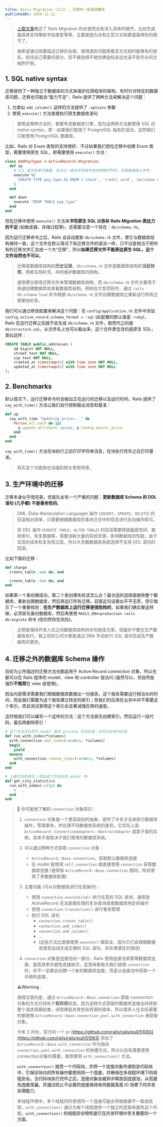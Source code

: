 ```yaml
---
title: Rails Migration (2/2) - 迁移的一些高级概念
publishedAt: 2024-11-11
---
```


> [上篇文章](https://mp.weixin.qq.com/s/-1UIRpAV9UdUB9FB3is0tg)概述了 Rails Migration 的全貌而没有深入具体的细节，比如生成器具体支持哪些字段类型等等，主要是因为没有比官方文档更面面俱到的细节了。
>
> 我希望通过简要描述迁移的全貌，使得遇到问题再看官方文档时能够有的放矢，抓住自己需要的部分，而不被连绵不绝仿佛鼠标永远也滚不到尽头的文档所吓倒。

## 1. SQL native syntax

迁移提供了一种独立于数据库的方式来维护应用程序的架构。有时针对特定的数据库问题，迁移也可能会“能力不足”，Rails 提供了两种方法来解决这个问题：

1. 为类似 `add_column()` 这样的方法提供了 `:options` 参数
2. 使用 `execute()` 方法直接执行原生数据库语句

> 使用这两种方法时，都要考虑数据库引擎，因为这两种方法都使用 SQL 的 *native syntax*，即：如果我们使用了 PostgreSQL 独有的语法，显然我们只能使用 PostgreSQL 数据库。

比如，Rails 对 Enum 类型的支持很好，不过如果我们想在迁移中创建 Enum 类型，需要使用原生 SQL，即需要使用 `execute()` 方法：

```ruby
class AddPayTypes < ActiveRecord::Migration
  def up
    # %{} 是字符串字面量，优点之一是在字符串中包含特殊字符时，无需使用转义字符
    execute %{
      CREATE TYPE pay_type AS ENUM ('check', 'credit card', 'purchase order')
    }
  end

  def down
    execute "DROP TABLE pay_type"
  end
end
```

但在迁移中使用 `execute()` 方法来**书写原生 SQL 以弥补 Rails Migration 表达力的不足** (如触发器、存储过程等)，还需要注意一个存在：`db/schema.rb`。

因为运行迁移命令之后，Rails 会自动更新 `db/schema.rb` 文件，使它与数据库结构保持一致，这个文件在默认情况下和迁移文件的语法一样，只不过是相当于把所有的迁移文件汇总成一个大“迁移”，所以**如果迁移文件不能表达原生 SQL，这个文件自然也不可以**。

> 迁移是数据库结构的**历史记录**，`db/schema.rb` 文件是数据库结构的**当前快照**，两者互相补充，共同维护数据库的结构。
>
> 通常建议使用迁移文件来管理数据库结构，而 `db/schema.rb` 文件主要用于快速创建数据库和查看数据库结构。例如在大型项目中，通过 `rails db:schema:load` 命令根据 `db/schema.rb` 文件创建数据库比重新运行所有迁移要快的多。

我们可以通过修改配置来解决这个问题：在 `config/application.rb` 文件中添加 `config.active_record.schema_format = :sql` (此配置的默认值是 `:ruby`)，Rails 在运行迁移之后就不会生成 `db/schema.rb` 文件，取而代之的是 `db/structure.sql`，从文件名上也可以看出来，这个文件里包含的是原生 SQL，类似这样：

```sql
CREATE TABLE public.addresses (
    id bigint NOT NULL,
    street text NOT NULL,
    zip text NOT NULL,
    created_at timestamp(6) with time zone NOT NULL,
    updated_at timestamp(6) with time zone NOT NULL
);
```

## 2. Benchmarks

默认情况下，运行迁移命令时会输出正在运行的迁移以及运行时间，Rails 提供了 `say_with_time()` 方法让我们自行控制输出消息和基准：

```ruby
def up
  say_with_time "Updating prices..." do
    Person.all.each do |p|
      p.update_attribute :price, p.lookup_master_price
    end
  end
end
```

`say_with_time()` 方法在块执行之前打印字符串消息，在块执行完毕之后打印基准。

> 其实这个功能我也没碰到相关使用场景。

## 3. 生产环境中的迁移

迁移本身似乎很完美，但是队友有一个严重的问题：**更新数据库 Schema 的 DDL 语句 (几乎都) 不是事务性的**。

> DML (Data Manipulation Language) 操作 (`INSERT`，`UPDATE`，`DELETE`) 的回滚相对简单，只需要根据数据库的事务日志中的信息进行反向操作即可。
>
> 但 DDL 操作 (`CREATE TABLE`，`ALTER TABLE`) 的回滚需要释放磁盘空间、删除索引、恢复数据等，需要消耗大量的系统资源，影响数据库的性能，由于实现的成本和复杂性过高，所以大多数数据库系统选择不支持 DDL 语句的回滚。

比如下面的迁移：

```ruby
def change
  create_table :one do; end

  create_table :two do; end
end
```

如果第一个表创建成功，第二个表创建失败该怎么办？最合适的选择是删除整个数据库，重新创建数据库，然后再运行所有迁移。前面这句话看似平平无奇，但它暗示了一个重要规则：**在生产数据库上运行迁移是很危险的**，如果我们确实要这样做，必须首先备份数据库，然后再使用 `RAILS_ENV=production rails db:migrate` 命令 (但仍然存在风险)。

> 迁移是保持开发人员之间数据库结构同步的绝佳方案，但最好不要在生产数据库执行。我之前的公司大都是通过 DBA 手动执行 SQL 语句完成生产数据库的更改。

## 4. 迁移之外的数据库 Schema 操作

目前为止所描述的迁移方法也都适用于 Active Record connection 对象，所以也都可以在 Rails 程序的 model、view 和 controller 层访问 (虽然可以，但自然是强烈**不推荐**在 view 层使用)。

假设内部需求需要我们根据数据库数据出一份报告，这个报告需要运行相当长的时间，而且我们需要为这个报告建立特定的索引；但我们的应用在业务中并不需要这个索引，而且测试表明这个索引会显著减慢应用的速度。

这时候我们可以编写一个这样的方法：这个方法首先创建索引，然后运行一段代码，最后再删除索引：

```ruby
# 这个方法可以作为 model 层的 private 方法实现；也可以在库中实现
def run_with_index(*columns)
  with_connection.add_index(:orders, *columns)
  begin
    yield
  ensure
    with_connection.remove_index(:orders, *columns)
  end
end

# 上面方法的用法 (假设这个方法也在 model 中)
def get_city_statistics
  run_with_index(:city) do
    # ...
  end
end
```

> 🤔 你可能想了解的 `connection` 对象知识：
>
> 1. `connection` 对象是一个更高级别的抽象，提供了许多方法来执行数据库操作，管理事务，并处理不同数据库系统的差异。它实际上是 `ActiveRecord::ConnectionAdapters::AbstractAdapter` 或其子类的实例，具体子类取决于我们使用的数据库系统。
>
> 2. 可以通过两种方式获取 `connection` 对象：
>     - `ActiveRecord::Base.connection`，获取默认数据库连接
>     - 在 model 层使用 `self.connection` 或直接使用 `connection` 获取数据库连接 (通常和 `ActiveRecord::Base.connection` 相同，除非使用了多数据库配置)
>
> 3. 主要功能 (可以对数据库进行任意操作)：
>     - 使用 `connection.execute(sql)` 执行任意的 SQL 查询，通常是 ActiveRecord 无法直接处理的复杂查询或者数据库特定的操作
>     - 使用 `connection.transaction()` 进行事务管理
>     - 执行 DDL 语句
>       - `connection.create_table()`
>       - `connection.add_index()`
>       - `connection.add_column()`
>       - ...
>       - (这些方法比直接使用 `execute()` 跟安全，因为它们会根据数据库类型自动生成正确的 SQL 语句，并处理潜在的错误)
>
> 4. `connection` 对象是连接池的一部分，Rails 使用连接池来管理数据库连接，提高效率并避免连接耗尽。这意味着每次我们调用 `connection` 时，并不一定都会创建一个新的数据库连接，而是从连接池中获取一个可用的连接。
>
> ⚠️**Warning**：
>
> 值得注意的是，通过 `ActiveRecord::Base.connection` 获取 *connection* 对象的方式已经处于**软弃用**状态，因为这种方式获取的数据库连接会持续到整个请求周期结束，进而降低并发性和资源利用率，所以很多人在实际需要时都使用 `ActiveRecord::Base.connection_pool.with_connection` 来获取对象。
>
> 今年 2 月份，官方的一个 pr [https://github.com/rails/rails/pull/51083](https://github.com/rails/rails/pull/51083) 添加了 `ActiveRecord::Base.with_connection` 作为指向 `connection_pool.with_connection` 的快捷方式，所以以后有需要使用 *connection*对象的需要，推荐使用 `with_connection()` 方法。
>
> **`with_connection()` 接受一个代码块，并将一个连接对象传递到该代码块中，它保证块内的所有操作都使用同一个连接，并确保在多线程环境下的线程安全。当代码块执行完毕之后，连接对象会被异步释放回连接池，从而避免连接泄漏，并通过防止不必要的连接保持来间接提高高 IO 场景下的并发处理能力**。
>
> 多线程环境中，多个线程同时使用同一个连接可能会导致数据不一致或死锁，`with_connection()` 通过为每个线程提供一个独立的连接来避免这个问题。**`with_connection()` 的线程安全特性是它在并发环境中至关重要的一个方面**。
